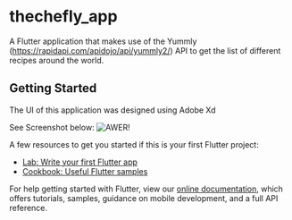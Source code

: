 # thechefly_app

A Flutter application  that makes use of the Yummly (https://rapidapi.com/apidojo/api/yummly2/) API to get the list of different recipes around the world.

## Getting Started

The UI of this application was designed using Adobe Xd

See Screenshot below:
![AWER!](https://www.dropbox.com/s/03iefqkmr39awzt/Splash%20Screen.png?dl=0)


A few resources to get you started if this is your first Flutter project:

- [Lab: Write your first Flutter app](https://flutter.dev/docs/get-started/codelab)
- [Cookbook: Useful Flutter samples](https://flutter.dev/docs/cookbook)

For help getting started with Flutter, view our
[online documentation](https://flutter.dev/docs), which offers tutorials,
samples, guidance on mobile development, and a full API reference.
